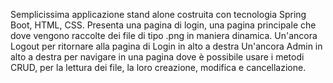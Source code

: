 Semplicissima applicazione stand alone costruita con tecnologia Spring Boot, HTML, CSS.
Presenta una pagina di login, una pagina principale che dove vengono raccolte dei file di tipo .png in maniera dinamica. 
Un'ancora Logout per ritornare alla pagina di Login in alto a destra
Un'ancora Admin in alto a destra per navigare in una pagina dove è possibile usare i metodi CRUD, per la lettura dei file, la loro creazione, modifica e cancellazione.
